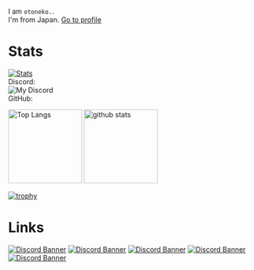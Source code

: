 I am `otoneko.`.<br>
I'm from Japan.
<a href="https://www.otoneko.cat/">Go to profile</a>

# Stats
[![Stats](https://github-readme-stats.vercel.app/api/wakatime?username=otoneko1102&layout=compact)](https://wakatime.com/@otoneko1102)<br>
Discord:<br>
![My Discord](https://discord-readme-badge.vercel.app/api?id=957885295251034112)<br>
GitHub:<br>
<p align="left"> 
  <img alt="Top Langs" height="150px" src="https://github-readme-stats.vercel.app/api/top-langs/?username=otoneko1102&layout=compact&show_icons=true&theme=tokyonight" />
  <img alt="github stats" height="150px" src="https://github-readme-stats.vercel.app/api?username=otoneko1102&theme=tokyonight&show_icons=ture" />
</p>

[![trophy](https://github-profile-trophy.vercel.app/?username=otoneko1102&theme=tokyonight&column=7
)](https://github.com/ryo-ma/github-profile-trophy)

# Links
<a href="https://discord.gg/Z6zVCQBt9m" target="_blank"><img src="https://discordapp.com/api/guilds/957886649583415296/widget.png?style=banner2" alt="Discord Banner"/></a>
<a href="https://discord.gg/yKW8wWKCnS" target="_blank"><img src="https://discordapp.com/api/guilds/1005287561582878800/widget.png?style=banner2" alt="Discord Banner"/></a>
<a href="https://discord.gg/RhGkd3Fpbj" target="_blank"><img src="https://discordapp.com/api/guilds/1040774666794573975/widget.png?style=banner2" alt="Discord Banner"/></a>
<a href="https://discord.gg/QgfZATtD6a" target="_blank"><img src="https://discordapp.com/api/guilds/1179235961398370364/widget.png?style=banner2" alt="Discord Banner"/></a>
<a href="https://discord.gg/kqYCyEPcmx" target="_blank"><img src="https://discordapp.com/api/guilds/1265979416073338921/widget.png?style=banner2" alt="Discord Banner"/></a>

